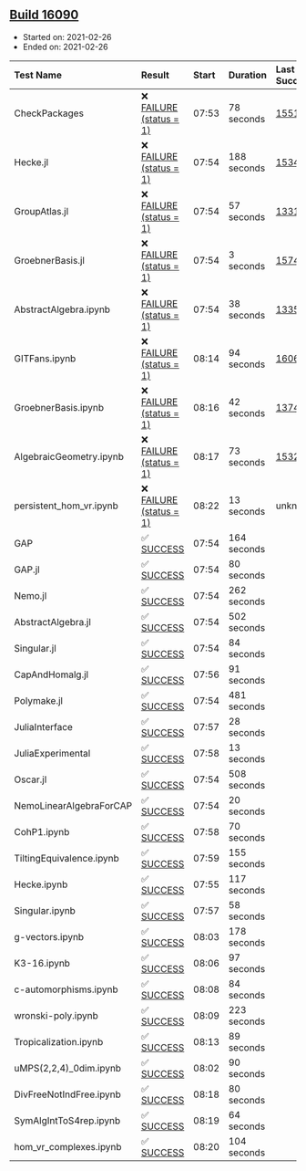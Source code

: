 ## [Build 16090](https://oscarci.mathematik.uni-kl.de/job/oscar/16090/)

* Started on: 2021-02-26
* Ended on: 2021-02-26

| Test Name    | Result | Start | Duration | Last Success | First Failure |
|:-------------|:-------|:------|:---------|:-------------|:--------------|
| CheckPackages | ❌ [FAILURE (status = 1)](https://oscarci.mathematik.uni-kl.de/job/oscar/16090/artifact/logs/build-16090/CheckPackages.log) | 07:53 | 78 seconds | [15514](https://oscarci.mathematik.uni-kl.de/job/oscar/15514/) | [15515](https://oscarci.mathematik.uni-kl.de/job/oscar/15515/) |
| Hecke.jl | ❌ [FAILURE (status = 1)](https://oscarci.mathematik.uni-kl.de/job/oscar/16090/artifact/logs/build-16090/Hecke.jl.log) | 07:54 | 188 seconds | [15344](https://oscarci.mathematik.uni-kl.de/job/oscar/15344/) | [15348](https://oscarci.mathematik.uni-kl.de/job/oscar/15348/) |
| GroupAtlas.jl | ❌ [FAILURE (status = 1)](https://oscarci.mathematik.uni-kl.de/job/oscar/16090/artifact/logs/build-16090/GroupAtlas.jl.log) | 07:54 | 57 seconds | [13311](https://oscarci.mathematik.uni-kl.de/job/oscar/13311/) | [13312](https://oscarci.mathematik.uni-kl.de/job/oscar/13312/) |
| GroebnerBasis.jl | ❌ [FAILURE (status = 1)](https://oscarci.mathematik.uni-kl.de/job/oscar/16090/artifact/logs/build-16090/GroebnerBasis.jl.log) | 07:54 | 3 seconds | [15745](https://oscarci.mathematik.uni-kl.de/job/oscar/15745/) | [15746](https://oscarci.mathematik.uni-kl.de/job/oscar/15746/) |
| AbstractAlgebra.ipynb | ❌ [FAILURE (status = 1)](https://oscarci.mathematik.uni-kl.de/job/oscar/16090/artifact/logs/build-16090/AbstractAlgebra.ipynb.log) | 07:54 | 38 seconds | [13355](https://oscarci.mathematik.uni-kl.de/job/oscar/13355/) | [13356](https://oscarci.mathematik.uni-kl.de/job/oscar/13356/) |
| GITFans.ipynb | ❌ [FAILURE (status = 1)](https://oscarci.mathematik.uni-kl.de/job/oscar/16090/artifact/logs/build-16090/GITFans.ipynb.log) | 08:14 | 94 seconds | [16068](https://oscarci.mathematik.uni-kl.de/job/oscar/16068/) | [16069](https://oscarci.mathematik.uni-kl.de/job/oscar/16069/) |
| GroebnerBasis.ipynb | ❌ [FAILURE (status = 1)](https://oscarci.mathematik.uni-kl.de/job/oscar/16090/artifact/logs/build-16090/GroebnerBasis.ipynb.log) | 08:16 | 42 seconds | [13748](https://oscarci.mathematik.uni-kl.de/job/oscar/13748/) | [13749](https://oscarci.mathematik.uni-kl.de/job/oscar/13749/) |
| AlgebraicGeometry.ipynb | ❌ [FAILURE (status = 1)](https://oscarci.mathematik.uni-kl.de/job/oscar/16090/artifact/logs/build-16090/AlgebraicGeometry.ipynb.log) | 08:17 | 73 seconds | [15322](https://oscarci.mathematik.uni-kl.de/job/oscar/15322/) | [15323](https://oscarci.mathematik.uni-kl.de/job/oscar/15323/) |
| persistent_hom_vr.ipynb | ❌ [FAILURE (status = 1)](https://oscarci.mathematik.uni-kl.de/job/oscar/16090/artifact/logs/build-16090/persistent_hom_vr.ipynb.log) | 08:22 | 13 seconds | unknown | unknown |
| GAP | ✅ [SUCCESS](https://oscarci.mathematik.uni-kl.de/job/oscar/16090/artifact/logs/build-16090/GAP.log) | 07:54 | 164 seconds |  |  |
| GAP.jl | ✅ [SUCCESS](https://oscarci.mathematik.uni-kl.de/job/oscar/16090/artifact/logs/build-16090/GAP.jl.log) | 07:54 | 80 seconds |  |  |
| Nemo.jl | ✅ [SUCCESS](https://oscarci.mathematik.uni-kl.de/job/oscar/16090/artifact/logs/build-16090/Nemo.jl.log) | 07:54 | 262 seconds |  |  |
| AbstractAlgebra.jl | ✅ [SUCCESS](https://oscarci.mathematik.uni-kl.de/job/oscar/16090/artifact/logs/build-16090/AbstractAlgebra.jl.log) | 07:54 | 502 seconds |  |  |
| Singular.jl | ✅ [SUCCESS](https://oscarci.mathematik.uni-kl.de/job/oscar/16090/artifact/logs/build-16090/Singular.jl.log) | 07:54 | 84 seconds |  |  |
| CapAndHomalg.jl | ✅ [SUCCESS](https://oscarci.mathematik.uni-kl.de/job/oscar/16090/artifact/logs/build-16090/CapAndHomalg.jl.log) | 07:56 | 91 seconds |  |  |
| Polymake.jl | ✅ [SUCCESS](https://oscarci.mathematik.uni-kl.de/job/oscar/16090/artifact/logs/build-16090/Polymake.jl.log) | 07:54 | 481 seconds |  |  |
| JuliaInterface | ✅ [SUCCESS](https://oscarci.mathematik.uni-kl.de/job/oscar/16090/artifact/logs/build-16090/JuliaInterface.log) | 07:57 | 28 seconds |  |  |
| JuliaExperimental | ✅ [SUCCESS](https://oscarci.mathematik.uni-kl.de/job/oscar/16090/artifact/logs/build-16090/JuliaExperimental.log) | 07:58 | 13 seconds |  |  |
| Oscar.jl | ✅ [SUCCESS](https://oscarci.mathematik.uni-kl.de/job/oscar/16090/artifact/logs/build-16090/Oscar.jl.log) | 07:54 | 508 seconds |  |  |
| NemoLinearAlgebraForCAP | ✅ [SUCCESS](https://oscarci.mathematik.uni-kl.de/job/oscar/16090/artifact/logs/build-16090/NemoLinearAlgebraForCAP.log) | 07:54 | 20 seconds |  |  |
| CohP1.ipynb | ✅ [SUCCESS](https://oscarci.mathematik.uni-kl.de/job/oscar/16090/artifact/logs/build-16090/CohP1.ipynb.log) | 07:58 | 70 seconds |  |  |
| TiltingEquivalence.ipynb | ✅ [SUCCESS](https://oscarci.mathematik.uni-kl.de/job/oscar/16090/artifact/logs/build-16090/TiltingEquivalence.ipynb.log) | 07:59 | 155 seconds |  |  |
| Hecke.ipynb | ✅ [SUCCESS](https://oscarci.mathematik.uni-kl.de/job/oscar/16090/artifact/logs/build-16090/Hecke.ipynb.log) | 07:55 | 117 seconds |  |  |
| Singular.ipynb | ✅ [SUCCESS](https://oscarci.mathematik.uni-kl.de/job/oscar/16090/artifact/logs/build-16090/Singular.ipynb.log) | 07:57 | 58 seconds |  |  |
| g-vectors.ipynb | ✅ [SUCCESS](https://oscarci.mathematik.uni-kl.de/job/oscar/16090/artifact/logs/build-16090/g-vectors.ipynb.log) | 08:03 | 178 seconds |  |  |
| K3-16.ipynb | ✅ [SUCCESS](https://oscarci.mathematik.uni-kl.de/job/oscar/16090/artifact/logs/build-16090/K3-16.ipynb.log) | 08:06 | 97 seconds |  |  |
| c-automorphisms.ipynb | ✅ [SUCCESS](https://oscarci.mathematik.uni-kl.de/job/oscar/16090/artifact/logs/build-16090/c-automorphisms.ipynb.log) | 08:08 | 84 seconds |  |  |
| wronski-poly.ipynb | ✅ [SUCCESS](https://oscarci.mathematik.uni-kl.de/job/oscar/16090/artifact/logs/build-16090/wronski-poly.ipynb.log) | 08:09 | 223 seconds |  |  |
| Tropicalization.ipynb | ✅ [SUCCESS](https://oscarci.mathematik.uni-kl.de/job/oscar/16090/artifact/logs/build-16090/Tropicalization.ipynb.log) | 08:13 | 89 seconds |  |  |
| uMPS(2,2,4)_0dim.ipynb | ✅ [SUCCESS](https://oscarci.mathematik.uni-kl.de/job/oscar/16090/artifact/logs/build-16090/uMPS-2-2-4-_0dim.ipynb.log) | 08:02 | 90 seconds |  |  |
| DivFreeNotIndFree.ipynb | ✅ [SUCCESS](https://oscarci.mathematik.uni-kl.de/job/oscar/16090/artifact/logs/build-16090/DivFreeNotIndFree.ipynb.log) | 08:18 | 80 seconds |  |  |
| SymAlgIntToS4rep.ipynb | ✅ [SUCCESS](https://oscarci.mathematik.uni-kl.de/job/oscar/16090/artifact/logs/build-16090/SymAlgIntToS4rep.ipynb.log) | 08:19 | 64 seconds |  |  |
| hom_vr_complexes.ipynb | ✅ [SUCCESS](https://oscarci.mathematik.uni-kl.de/job/oscar/16090/artifact/logs/build-16090/hom_vr_complexes.ipynb.log) | 08:20 | 104 seconds |  |  |
